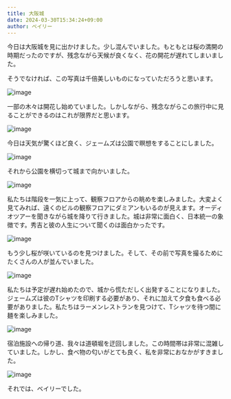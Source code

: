 ```yaml
---
title: 大阪城
date: 2024-03-30T15:34:24+09:00
author: ベイリー
---
```


今日は大阪城を見に出かけました。少し混んでいました。もともとは桜の満開の時期だったのですが、残念ながら天候が良くなく、花の開花が遅れてしまいました。

そうでなければ、この写真は千倍美しいものになっていただろうと思います。

![image](https://github.com/devhou-se/www-jp/assets/5674656/9df5eb32-44dd-4098-a6ec-c8059d705d30)

一部の木々は開花し始めていました。しかしながら、残念ながらこの旅行中に見ることができるのはこれが限界だと思います。

![image](https://github.com/devhou-se/www-jp/assets/5674656/17dd4b2d-d1dc-41d5-8510-a1ed3dbc185c)

今日は天気が驚くほど良く、ジェームズは公園で瞑想をすることにしました。

![image](https://github.com/devhou-se/www-jp/assets/5674656/f872a745-8e3d-47c1-b6aa-8d66049b68e1)

それから公園を横切って城まで向かいました。

![image](https://github.com/devhou-se/www-jp/assets/5674656/0c75d866-7c11-4aec-90bf-765dcdcfb2b7)

私たちは階段を一気に上って、観察フロアからの眺めを楽しみました。大変よく見てみれば、遠くのビルの観察フロアにダミアンもいるのが見えます。オーディオツアーを聞きながら城を降りて行きました。城は非常に面白く、日本統一の象徴です。秀吉と彼の人生について聞くのは面白かったです。

![image](https://github.com/devhou-se/www-jp/assets/5674656/39b3d69d-42b4-4a2f-9cd0-327762b9a771)

もう少し桜が咲いているのを見つけました。そして、その前で写真を撮るためにたくさんの人が並んでいました。

![image](https://github.com/devhou-se/www-jp/assets/5674656/6263922d-8f8f-4918-a2a1-5a3d2f545f3e)

私たちは予定が遅れ始めたので、城から慌ただしく出発することになりました。ジェームズは彼のTシャツを印刷する必要があり、それに加えて夕食も食べる必要がありました。私たちはラーメンレストランを見つけて、Tシャツを待つ間に麺を楽しみました。

![image](https://github.com/devhou-se/www-jp/assets/5674656/07a98178-9333-40cb-884c-acee03662751)

宿泊施設への帰り道、我々は道頓堀を迂回しました。この時間帯は非常に混雑していました。しかし、食べ物の匂いがとても良く、私を非常におなかがすきました。

![image](https://github.com/devhou-se/www-jp/assets/5674656/547b3638-55da-4f81-8783-c34191e50b9a)

それでは、ベイリーでした。